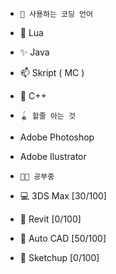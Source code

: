 - `👀 사용하는 코딩 언어 `
- 🌱 Lua
- ✨ Java
- 📫 Skript ( MC ) 
- 🥐 C++ 

- `🪀 할줄 아는 것`
- Adobe Photoshop
- Adobe Ilustrator

- `🧑‍🏫 공부중`
- 💻 3DS Max [30/100]
- 📄 Revit [0/100] 
- 🧮 Auto CAD [50/100]
- 📰 Sketchup [0/100]
